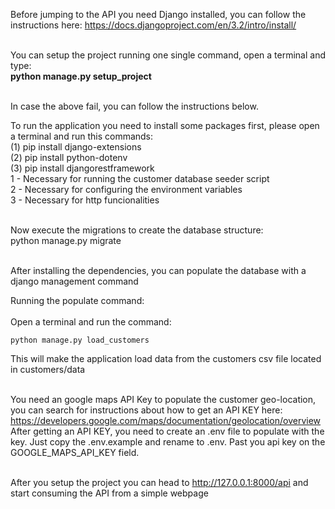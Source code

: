 Before jumping to the API you need Django installed, you can follow the instructions here: https://docs.djangoproject.com/en/3.2/intro/install/ <br /> <br />

You can setup the project running one single command, open a terminal and type: <br />
    <b>python manage.py setup_project</b> <br /> <br />

In case the above fail, you can follow the instructions below.

To run the application you need to install some packages first, please open a terminal and run this commands: <br />
(1)    pip install django-extensions <br />
(2)    pip install python-dotenv <br />
(3)    pip install djangorestframework <br />
1 - Necessary for running the customer database seeder script <br />
2 - Necessary for configuring the environment variables <br />
3 - Necessary for http funcionalities <br /><br />

Now execute the migrations to create the database structure: <br />
    python manage.py migrate <br /> <br />

After installing the dependencies, you can populate the database with a django management command <br />

Running the populate command: <br /> <br />
  Open a terminal and run the command: <br />

    python manage.py load_customers
  
  This will make the application load data from the customers csv file located in customers/data <br /><br />

You need an google maps API Key to populate the customer geo-location, you can search for instructions about how to get
an API KEY here: https://developers.google.com/maps/documentation/geolocation/overview <br />
After getting an API KEY, you need to create an .env file to populate with the key. Just copy the .env.example and rename
to .env. Past you api key on the GOOGLE_MAPS_API_KEY field. <br /> <br />


After you setup the project you can head to http://127.0.0.1:8000/api and start consuming the API from a simple webpage <br />